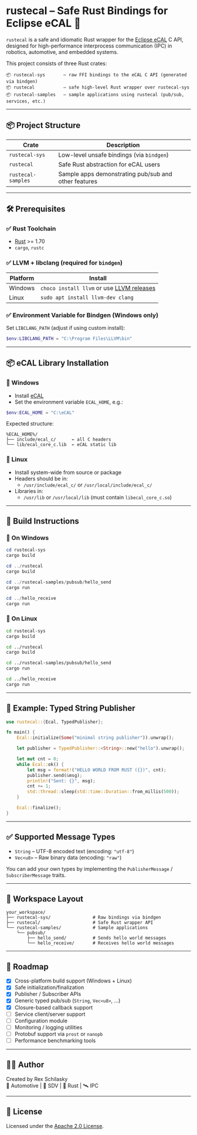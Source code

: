 # rustecal – Safe Rust Bindings for Eclipse eCAL 🚀

`rustecal` is a safe and idiomatic Rust wrapper for the [Eclipse eCAL](https://github.com/eclipse-ecal/ecal) C API, designed for high-performance interprocess communication (IPC) in robotics, automotive, and embedded systems.

This project consists of three Rust crates:

```
📦 rustecal-sys       – raw FFI bindings to the eCAL C API (generated via bindgen)
📦 rustecal           – safe high-level Rust wrapper over rustecal-sys
📦 rustecal-samples   – sample applications using rustecal (pub/sub, services, etc.)
```

---

## 📦 Project Structure

| Crate               | Description                                         |
|--------------------|-----------------------------------------------------|
| `rustecal-sys`     | Low-level unsafe bindings (via `bindgen`)           |
| `rustecal`         | Safe Rust abstraction for eCAL users                |
| `rustecal-samples` | Sample apps demonstrating pub/sub and other features|

---

## 🛠️ Prerequisites

### ✅ Rust Toolchain

- [Rust](https://rustup.rs/) >= 1.70
- `cargo`, `rustc`

### ✅ LLVM + libclang (required for `bindgen`)

| Platform | Install                        |
|----------|--------------------------------|
| Windows  | `choco install llvm` or use [LLVM releases](https://github.com/llvm/llvm-project/releases) |
| Linux    | `sudo apt install llvm-dev clang` |

### ✅ Environment Variable for Bindgen (Windows only)

Set `LIBCLANG_PATH` (adjust if using custom install):

```powershell
$env:LIBCLANG_PATH = "C:\Program Files\LLVM\bin"
```

---

## 📦 eCAL Library Installation

### 🔷 Windows

- Install [eCAL](https://github.com/eclipse-ecal/ecal/releases)
- Set the environment variable `ECAL_HOME`, e.g.:

```powershell
$env:ECAL_HOME = "C:\eCAL"
```

Expected structure:

```
%ECAL_HOME%/
├── include/ecal_c/      ← all C headers
└── lib/ecal_core_c.lib  ← eCAL static lib
```

### 🔷 Linux

- Install system-wide from source or package
- Headers should be in:
  - `/usr/include/ecal_c/` or `/usr/local/include/ecal_c/`
- Libraries in:
  - `/usr/lib` or `/usr/local/lib` (must contain `libecal_core_c.so`)

---

## 🔨 Build Instructions

### 🔷 On Windows

```powershell
cd rustecal-sys
cargo build

cd ../rustecal
cargo build

cd ../rustecal-samples/pubsub/hello_send
cargo run

cd ../hello_receive
cargo run
```

### 🔷 On Linux

```bash
cd rustecal-sys
cargo build

cd ../rustecal
cargo build

cd ../rustecal-samples/pubsub/hello_send
cargo run

cd ../hello_receive
cargo run
```

---

## 🚀 Example: Typed String Publisher

```rust
use rustecal::{Ecal, TypedPublisher};

fn main() {
    Ecal::initialize(Some("minimal string publisher")).unwrap();

    let publisher = TypedPublisher::<String>::new("hello").unwrap();

    let mut cnt = 0;
    while Ecal::ok() {
        let msg = format!("HELLO WORLD FROM RUST ({})", cnt);
        publisher.send(&msg);
        println!("Sent: {}", msg);
        cnt += 1;
        std::thread::sleep(std::time::Duration::from_millis(500));
    }

    Ecal::finalize();
}
```

---

## ✅ Supported Message Types

- `String` – UTF-8 encoded text (encoding: `"utf-8"`)
- `Vec<u8>` – Raw binary data (encoding: `"raw"`)

You can add your own types by implementing the `PublisherMessage` / `SubscriberMessage` traits.

---

## 📁 Workspace Layout

```
your_workspace/
├── rustecal-sys/                # Raw bindings via bindgen
├── rustecal/                    # Safe Rust wrapper API
└── rustecal-samples/            # Sample applications
    └── pubsub/
        ├── hello_send/          # Sends hello world messages
        └── hello_receive/       # Receives hello world messages
```

---

## 🧱 Roadmap

- [x] Cross-platform build support (Windows + Linux)
- [x] Safe initialization/finalization
- [x] Publisher / Subscriber APIs
- [x] Generic typed pub/sub (`String`, `Vec<u8>`, ...)
- [x] Closure-based callback support
- [ ] Service client/server support
- [ ] Configuration module
- [ ] Monitoring / logging utilities
- [ ] Protobuf support via `prost` or `nanopb`
- [ ] Performance benchmarking tools

---

## 👨‍💻 Author

Created by Rex Schilasky  
🚗 Automotive | 🧠 SDV | 🧰 Rust | 🛰️ IPC

---

## 📄 License

Licensed under the [Apache 2.0 License](LICENSE).
